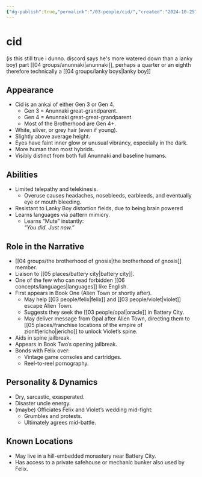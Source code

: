 ```yaml
---
{"dg-publish":true,"permalink":"/03-people/cid/","created":"2024-10-25T12:33:03.253-05:00","updated":"2025-10-27T15:40:36.165-05:00"}
---
```


# cid
(is this still true i dunno. discord says he's more watered down than a lanky boy) part [[04 groups/anunnaki\|anunnaki]], perhaps a quarter or an eighth therefore technically a [[04 groups/lanky boys\|lanky boy]]
## Appearance
- Cid is an ankai of either Gen 3 or Gen 4.
	- Gen 3 = Anunnaki great-grandparent.
	- Gen 4 = Anunnaki great-great-grandparent.
	- Most of the Brotherhood are Gen 4+.
- White, silver, or grey hair (even if young).
- Slightly above average height.
- Eyes have faint inner glow or unusual vibrancy, especially in the dark.
- More human than most hybrids.
- Visibly distinct from both full Anunnaki and baseline humans.

## Abilities
- Limited telepathy and telekinesis.
  - Overuse causes headaches, nosebleeds, earbleeds, and eventually eye or mouth bleeding.
- Resistant to Lanky Boy distortion fields, due to being brain powered
- Learns languages via pattern mimicry.
  - Learns “Mute” instantly:  
    _“You did. Just now.”_

## Role in the Narrative
- [[04 groups/the brotherhood of gnosis\|the brotherhood of gnosis]] member.
- Liaison to [[05 places/battery city\|battery city]].
- One of the few who can read forbidden [[06 concepts/languages\|languages]] like English.
- First appears in Book One (Alien Town or shortly after).
  - May help [[03 people/felix\|felix]] and [[03 people/violet\|violet]] escape Alien Town.
  - Suggests they seek the [[03 people/opal\|oracle]] in Battery City.
  - May deliver message from Opal after Alien Town, directing them to [[05 places/franchise locations of the empire of zion#jericho\|jericho]] to unlock Violet’s spine.
- Aids in spine jailbreak.
- Appears in Book Two’s opening jailbreak.
- Bonds with Felix over:
  - Vintage game consoles and cartridges.
  - Reel-to-reel pornography.

## Personality & Dynamics
- Dry, sarcastic, exasperated.
- Disaster uncle energy.
- (maybe) Officiates Felix and Violet’s wedding mid-fight:
  - Grumbles and protests.
  - Ultimately agrees mid-battle.

## Known Locations
- May live in a hill-embedded monastery near Battery City.
- Has access to a private safehouse or mechanic bunker also used by Felix.